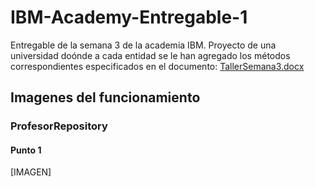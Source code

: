 # IBM-Academy-Entregable-1
Entregable de la semana 3 de la academia IBM.
Proyecto de una universidad doónde a cada entidad se le han agregado los métodos correspondientes especificados en el documento: [TallerSemana3.docx](https://github.com/Rengeruri/IBM-Academy-Entregable-1/files/7654220/TallerSemana3.docx)

## Imagenes del funcionamiento

### ProfesorRepository
#### Punto 1
[IMAGEN]
